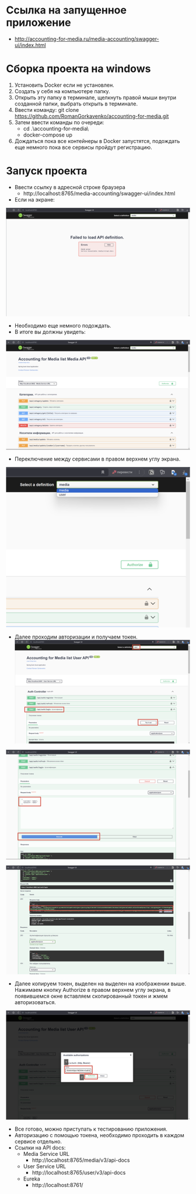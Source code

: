 # Ссылка на запущенное приложение
- http://accounting-for-media.ru/media-accounting/swagger-ui/index.html

# Сборка проекта на windows
1. Установить Docker если не установлен.
2. Создать у себя на компьютере папку.
3. Открыть эту папку в терминале, щелкнуть правой мыши внутри созданной папки, выбрать открыть в терминале.
4. Ввести команду: git clone https://github.com/RomanGorkavenko/accounting-for-media.git
5. Затем ввести команды по очереди:
   - cd .\accounting-for-media\
   - docker-compose up
6. Дождаться пока все контейнеры в Docker запустятся, подождать еще немного пока все сервисы пройдут регистрацию.

# Запуск проекта
- Ввести ссылку в адресной строке браузера
   - http://localhost:8765/media-accounting/swagger-ui/index.html
- Если на экране:
   
![1](./additional_files/image-for-readme/2024-03-25_12-13-53.png)

   - Необходимо еще немного подождать.
   - В итоге вы должны увидеть:

![2](./additional_files/image-for-readme/2024-03-25_12-19-48.png)

   - Переключение между сервисами в правом верхнем углу экрана.

![3](./additional_files/image-for-readme/2024-03-25_12-31-34.png)

   - Далее проходим авторизации и получаем токен.
![4](./additional_files/image-for-readme/2024-03-25_12-35-27.png)

![5](./additional_files/image-for-readme/2024-03-25_12-37-13.png)

![6](./additional_files/image-for-readme/2024-03-25_12-38-02.png)

   - Далее копируем токен, выделен на выделен на изображении выше. Нажимаем кнопку Authorize в правом верхнем углу экрана, в появившемся окне вставляем скопированный токен и жмем авторизоваться.

![7](./additional_files/image-for-readme/2024-03-25_12-39-33.png)

   - Все готово, можно приступать к тестированию приложения.
   - Авторизацию с помощью токена, необходимо проходить в каждом сервисе отдельно.
   - Ссылки на API docs:
     - Media Service URL
       - http://localhost:8765/media/v3/api-docs
     - User Service URL
       - http://localhost:8765/user/v3/api-docs
     - Eureka
       - http://localhost:8761/


